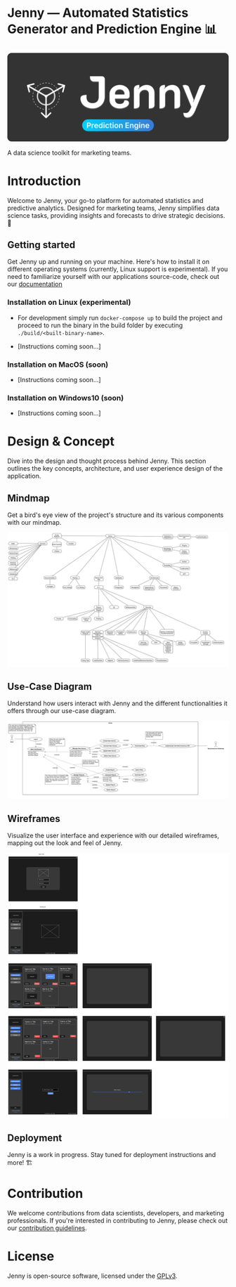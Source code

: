 # Jenny — Automated Statistics Generator and Prediction Engine 📊

<!-- START LOGO -->
![logo](docs/images/logo/logo_mid.png)
<!-- END LOGO -->

A data science toolkit for marketing teams.

# Introduction
Welcome to Jenny, your go-to platform for automated statistics and predictive analytics. Designed for marketing teams, Jenny simplifies data science tasks, providing insights and forecasts to drive strategic decisions. 🚀

## Getting started
Get Jenny up and running on your machine. Here's how to install it on different operating systems (currently, Linux support is experimental).
If you need to familiarize yourself with our applications source-code, check out our [documentation](docs/documentation.pdf)

### Installation on Linux (experimental)
- For development simply run `docker-compose up` to build the project and proceed to run the binary in the build folder by executing `./build/<built-binary-name>`.

- [Instructions coming soon...]

### Installation on MacOS (soon)
- [Instructions coming soon...]

### Installation on Windows10 (soon)
- [Instructions coming soon...]

# Design & Concept
Dive into the design and thought process behind Jenny. This section outlines the key concepts, architecture, and user experience design of the application.

## Mindmap
Get a bird's eye view of the project's structure and its various components with our mindmap.

<!-- START MINDMAP -->
![Mindmap](docs/uml/jpg/Mindmap1!MMMindmapDiagram1_1.jpg)
<!-- END MINDMAP -->

## Use-Case Diagram
Understand how users interact with Jenny and the different functionalities it offers through our use-case diagram.

<!-- START USE-CASE DIAGRAM -->
![Use-Case Diagram](docs/uml/jpg/Model1!UseCaseDiagram1_5.jpg)
<!-- END USE-CASE DIAGRAM -->

## Wireframes
Visualize the user interface and experience with our detailed wireframes, mapping out the look and feel of Jenny.

<!-- START UI WIREFRAMES -->
![UI Wireframes](docs/uml/jpg/Wireframe1!WFWireframeDiagram1_6.jpg)
<!-- END UI WIREFRAMES -->

## Deployment
Jenny is a work in progress. Stay tuned for deployment instructions and more! 🏗️

# Contribution
We welcome contributions from data scientists, developers, and marketing professionals. If you're interested in contributing to Jenny, please check out our [contribution guidelines](CONTRIBUTING.md).

# License
Jenny is open-source software, licensed under the [GPLv3](LICENSE).
